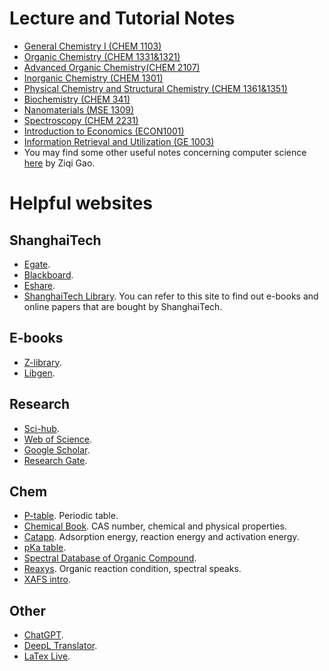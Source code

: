# Lecture and Tutorial Notes
- [General Chemistry I (CHEM 1103)](/chem1103/)
- [Organic Chemistry (CHEM 1331&1321)](https://www.jianguoyun.com/p/Dc23nEQQ27GwCxiYjPUEIAA)
- [Advanced Organic Chemistry(CHEM 2107)](https://archive.org/details/evans-d.-a.-myers-a.-g.-advanced-organic-chemistry-lecture-notes-problem-sets-an/page/n7/mode/2up)
- [Inorganic Chemistry (CHEM 1301)](/files/inorganic_chemistry.pdf)
- [Physical Chemistry and Structural Chemistry (CHEM 1361&1351)](/files/physical_chemistry.pdf)
- [Biochemistry (CHEM 341)](/files/biochem_final.pdf)
- [Nanomaterials (MSE 1309)](/files/nanomaterials.pdf)
- [Spectroscopy (CHEM 2231)](/chem2231/)
- [Introduction to Economics (ECON1001)](/files/ECON1001.zip)
- [Information Retrieval and Utilization (GE 1003)](/files/ge1003.pdf)
- You may find some other useful notes concerning computer science [here](https://github.com/Z7Gao) by Ziqi Gao.
# Helpful websites
## ShanghaiTech
- [Egate](https://egate.shanghaitech.edu.cn/).
- [Blackboard](https://elearning.shanghaitech.edu.cn/).
- [Eshare](https://eshare.shanghaitech.edu.cn/).
- [ShanghaiTech Library](https://library.shanghaitech.edu.cn/). You can refer to this site to find out e-books and online papers that are bought by ShanghaiTech.

## E-books
- [Z-library](https://z-lib.is/).
- [Libgen](https://libgen.is/).

## Research
- [Sci-hub](https://sci-hub.ren/).
- [Web of Science](https://www.webofscience.com/wos/woscc/basic-search).
- [Google Scholar](https://scholar.google.com/).
- [Research Gate](https://www.researchgate.net/).

## Chem
- [P-table](https://ptable.com/#Compounds). Periodic table.
- [Chemical Book](https://www.chemicalbook.com/ProductIndex.aspx). CAS number, chemical and physical properties.
- [Catapp](http://suncat.stanford.edu/theory/it-facilities). Adsorption energy, reaction energy and activation energy.
- [pKa table](https://organicchemistrydata.org/hansreich/resources/pka/).
- [Spectral Database of Organic Compound](https://sdbs.db.aist.go.jp/sdbs/cgi-bin/direct_frame_top.cgi).
- [Reaxys](https://www.reaxys.com/#/login). Organic reaction condition, spectral speaks.
- [XAFS intro](https://twocircles24.com/archives/).

## Other
- [ChatGPT](https://chat.openai.com/chat).
- [DeepL Translator](https://www.deepl.com/translator).
- [LaTex Live](https://www.latexlive.com/).



